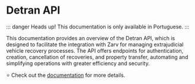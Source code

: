 # Detran API

::: danger Heads up!
This documentation is only available in Portuguese.
:::

This documentation provides an overview of the Detran API, which is designed to facilitate the integration with Zarv for managing extrajudicial vehicle recovery processes. The API offers endpoints for authentication, creation, cancellation of recoveries, and property transfer, automating and simplifying operations with greater efficiency and security.

⭐️ Check out the [documentation](/pt/detran/) for more details.
